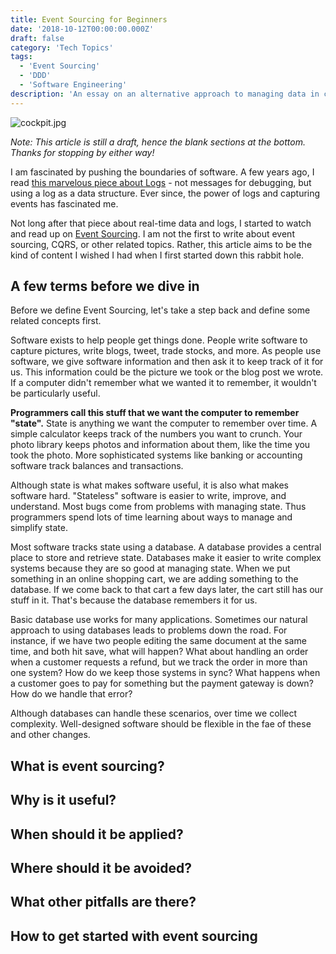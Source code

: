 ```yaml
---
title: Event Sourcing for Beginners
date: '2018-10-12T00:00:00.000Z'
draft: false
category: 'Tech Topics'
tags:
  - 'Event Sourcing'
  - 'DDD'
  - 'Software Engineering'
description: 'An essay on an alternative approach to managing data in complex applications'
---
```


![cockpit.jpg](./cockpit.jpg 'Image by https://unsplash.com/@dlohmar')

_Note: This article is still a draft, hence the blank sections at the bottom. Thanks for stopping by either way!_

I am fascinated by pushing the boundaries of software. A few years ago, I read [this marvelous piece about Logs](https://engineering.linkedin.com/distributed-systems/log-what-every-software-engineer-should-know-about-real-time-datas-unifying) - not messages for debugging, but using a log as a data structure. Ever since, the power of logs and capturing events has fascinated me.

Not long after that piece about real-time data and logs, I started to watch and read up on [Event Sourcing](https://martinfowler.com/eaaDev/EventSourcing.html). I am not the first to write about event sourcing, CQRS, or other related topics. Rather, this article aims to be the kind of content I wished I had when I first started down this rabbit hole.

## A few terms before we dive in

Before we define Event Sourcing, let's take a step back and define some related concepts first.

Software exists to help people get things done. People write software to capture pictures, write blogs, tweet, trade stocks, and more. As people use software, we give software information and then ask it to keep track of it for us. This information could be the picture we took or the blog post we wrote. If a computer didn't remember what we wanted it to remember, it wouldn't be particularly useful.

**Programmers call this stuff that we want the computer to remember "state".** State is anything we want the computer to remember over time. A simple calculator keeps track of the numbers you want to crunch. Your photo library keeps photos and information about them, like the time you took the photo. More sophisticated systems like banking or accounting software track balances and transactions.

Although state is what makes software useful, it is also what makes software hard. "Stateless" software is easier to write, improve, and understand. Most bugs come from problems with managing state. Thus programmers spend lots of time learning about ways to manage and simplify state.

Most software tracks state using a database. A database provides a central place to store and retrieve state. Databases make it easier to write complex systems because they are so good at managing state. When we put something in an online shopping cart, we are adding something to the database. If we come back to that cart a few days later, the cart still has our stuff in it. That's because the database remembers it for us.

Basic database use works for many applications. Sometimes our natural approach to using databases leads to problems down the road. For instance, if we have two people editing the same document at the same time, and both hit save, what will happen? What about handling an order when a customer requests a refund, but we track the order in more than one system? How do we keep those systems in sync? What happens when a customer goes to pay for something but the payment gateway is down? How do we handle that error?

Although databases can handle these scenarios, over time we collect complexity. Well-designed software should be flexible in the fae of these and other changes.

## What is event sourcing?

## Why is it useful?

## When should it be applied?

## Where should it be avoided?

## What other pitfalls are there?

## How to get started with event sourcing
